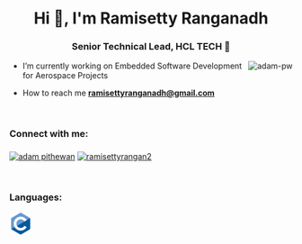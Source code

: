   <h1 align="center">Hi 👋, I'm Ramisetty Ranganadh </h1>
<h3 align="center">Senior Technical Lead, HCL TECH 🌟</h3>

<p><img align="right" src="https://github.com/Adam-pw/Adam-pw/blob/main/animation_500_kxa883sd.gif" alt="adam-pw"></p>
<ul>
<li>
<p> I’m currently working on Embedded Software Development for Aerospace Projects </p>
</li>
<li>
<p> How to reach me <strong><a href="mailto:ramisettyranganadh@gmail.com">ramisettyranganadh@gmail.com</a></strong></p>
</li>
</ul>
<br>
<h3 align="left">Connect with me:</h3>
<p align="left">
  <a href="https://www.linkedin.com/in/ranganadh-ramisetty-69aba551/" target="blank"><img align="middle" src="https://raw.githubusercontent.com/rahuldkjain/github-profile-readme-generator/master/src/images/icons/Social/linked-in-alt.svg" alt="adam pithewan" height="30" width="40"></a>

  <a href="https://www.hackerrank.com/profile/ramisettyrangan2" target="blank">
<img align="middle" src="https://raw.githubusercontent.com/rahuldkjain/github-profile-readme-generator/master/src/images/icons/Social/hackerrank.svg" alt="ramisettyrangan2" height="30" width="40">
</a>

</p>
<br>
<h3 align="left">Languages:</h3>
<p align="left">  
  <a href="https://www.cprogramming.com/" target="_blank" rel="noreferrer"> <img src="https://raw.githubusercontent.com/devicons/devicon/master/icons/c/c-original.svg" alt="c" width="40" height="40"> </a> 
</p>
